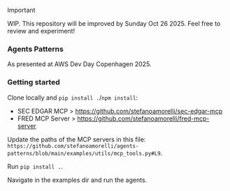 > [!IMPORTANT]
> WIP. This repository will be improved by Sunday Oct 26 2025. Feel free to review and experiment!

### Agents Patterns

As presented at AWS Dev Day Copenhagen 2025.

### Getting started

Clone locally and `pip install .`/`npm install`:
- SEC EDGAR MCP > https://github.com/stefanoamorelli/sec-edgar-mcp
- FRED MCP Server > https://github.com/stefanoamorelli/fred-mcp-server

Update the paths of the MCP servers in this file: `https://github.com/stefanoamorelli/agents-patterns/blob/main/examples/utils/mcp_tools.py#L9`.


Run `pip install .`.

Navigate in the examples dir and run the agents.
